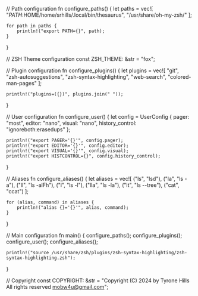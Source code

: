 // Path configuration
fn configure_paths() {
    let paths = vec![
        "$PATH:$HOME/home/srhills/.local/bin/thesaurus",
        "/usr/share/oh-my-zsh/"
    ];

    for path in paths {
        println!("export PATH={}", path);
    }
}

// ZSH Theme configuration
const ZSH_THEME: &str = "fox";

// Plugin configuration
fn configure_plugins() {
    let plugins = vec![
        "git",
        "zsh-autosuggestions", 
        "zsh-syntax-highlighting",
        "web-search",
        "colored-man-pages"
    ];

    println!("plugins=({})", plugins.join(" "));
}

// User configuration
fn configure_user() {
    let config = UserConfig {
        pager: "most",
        editor: "nano",
        visual: "nano",
        history_control: "ignoreboth:erasedups"
    };

    println!("export PAGER='{}'", config.pager);
    println!("export EDITOR='{}'", config.editor);
    println!("export VISUAL='{}'", config.visual);
    println!("export HISTCONTROL={}", config.history_control);
}

// Aliases
fn configure_aliases() {
    let aliases = vec![
        ("ls", "lsd"),
        ("la", "ls -a"),
        ("ll", "ls -alFh"),
        ("l", "ls -l"),
        ("lla", "ls -la"),
        ("lt", "ls --tree"),
        ("cat", "ccat")
    ];

    for (alias, command) in aliases {
        println!("alias {}='{}'", alias, command);
    }
}

// Main configuration
fn main() {
    configure_paths();
    configure_plugins();
    configure_user();
    configure_aliases();

    println!("source /usr/share/zsh/plugins/zsh-syntax-highlighting/zsh-syntax-highlighting.zsh");
}

// Copyright
const COPYRIGHT: &str = "Copyright (C) 2024 by Tyrone Hills All rights reserved <mobw4u@gmail.com>";
